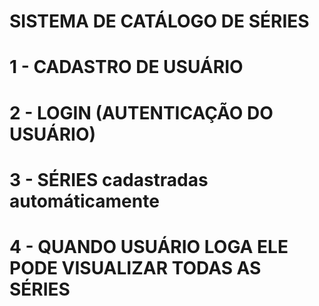 # SISTEMA DE CATÁLOGO DE SÉRIES 

# 1 - CADASTRO DE USUÁRIO 
# 2 - LOGIN (AUTENTICAÇÃO DO USUÁRIO)
# 3 - SÉRIES cadastradas automáticamente 
# 4 - QUANDO USUÁRIO LOGA ELE PODE VISUALIZAR TODAS AS SÉRIES 